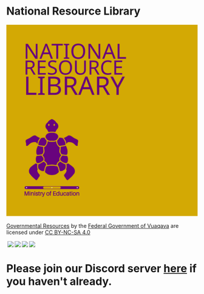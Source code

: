 # National Resource Library

![Preview](https://raw.githubusercontent.com/Vuaqava/National-Resource-Library/55d9075e951b2e6dd16dec756e649a1004325253/graphics/svg/logos/university/resourceslibrary.svg)

<p xmlns:cc="http://creativecommons.org/ns#" xmlns:dct="http://purl.org/dc/terms/"><a property="dct:title" rel="cc:attributionURL" href="https://github.com/Vuaqava/National-Resource-Library">Governmental Resources</a> by the <a rel="cc:attributionURL dct:creator" property="cc:attributionName" href="https://github.com/Vuaqava/">Federal Government of Vuaqava</a> are licensed under <a href="http://creativecommons.org/licenses/by-nc-sa/4.0/?ref=chooser-v1" target="_blank" rel="license noopener noreferrer" style="display:inline-block;">CC BY-NC-SA 4.0<p><img style="height:3px!important;margin-left:3px;vertical-align:text-bottom;" src="https://mirrors.creativecommons.org/presskit/icons/cc.svg?ref=chooser-v1"><img style="height:3px!important;margin-left:3px;vertical-align:text-bottom;" src="https://mirrors.creativecommons.org/presskit/icons/by.svg?ref=chooser-v1"><img style="height:3px!important;margin-left:3px;vertical-align:text-bottom;" src="https://mirrors.creativecommons.org/presskit/icons/nc.svg?ref=chooser-v1"><img style="height:3px!important;margin-left:3px;vertical-align:text-bottom;" src="https://mirrors.creativecommons.org/presskit/icons/sa.svg?ref=chooser-v1"></a></p>

# Please join our Discord server [here](https://discord.gg/X2xha6tyuU) if you haven't already.
